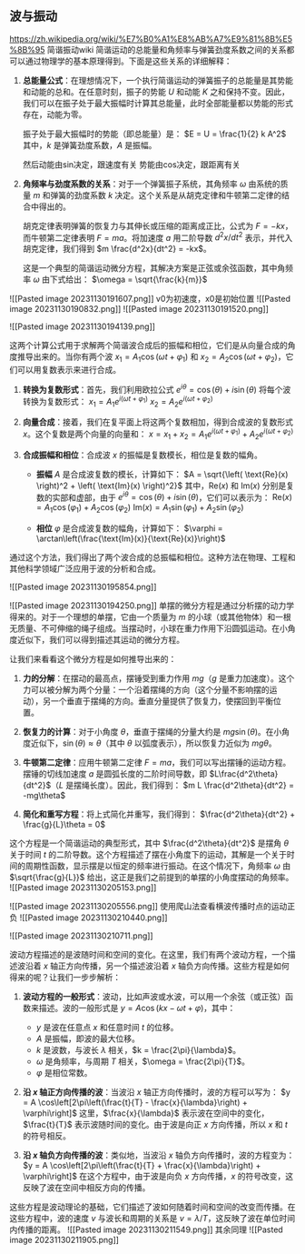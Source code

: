 ## 波与振动
https://zh.wikipedia.org/wiki/%E7%B0%A1%E8%AB%A7%E9%81%8B%E5%8B%95 简谐振动wiki
简谐运动的总能量和角频率与弹簧劲度系数之间的关系都可以通过物理学的基本原理得到。下面是这些关系的详细解释：

1. **总能量公式**：在理想情况下，一个执行简谐运动的弹簧振子的总能量是其势能和动能的总和。在任意时刻，振子的势能 $U$ 和动能 $K$ 之和保持不变。因此，我们可以在振子处于最大振幅时计算其总能量，此时全部能量都以势能的形式存在，动能为零。

   振子处于最大振幅时的势能（即总能量）是：
   $E = U = \frac{1}{2} k A^2$
   其中，$k$ 是弹簧劲度系数，$A$ 是振幅。
   
   然后动能由sin决定，跟速度有关
   势能由cos决定，跟距离有关

2. **角频率与劲度系数的关系**：对于一个弹簧振子系统，其角频率 $\omega$ 由系统的质量 $m$ 和弹簧的劲度系数 $k$ 决定。这个关系是从胡克定律和牛顿第二定律的结合中得出的。

   胡克定律表明弹簧的恢复力与其伸长或压缩的距离成正比，公式为 $F = -kx$，而牛顿第二定律表明 $F = ma$。将加速度 $a$ 用二阶导数 $d^2x/dt^2$ 表示，并代入胡克定律，我们得到 $m \frac{d^2x}{dt^2} = -kx$。

   这是一个典型的简谐运动微分方程，其解决方案是正弦或余弦函数，其中角频率 $\omega$ 由下式给出：
   $\omega = \sqrt{\frac{k}{m}}$


![[Pasted image 20231130191607.png]]
v0为初速度，x0是初始位置
![[Pasted image 20231130190832.png]]
![[Pasted image 20231130191520.png]]

![[Pasted image 20231130194139.png]]

这两个计算公式用于求解两个简谐波合成后的振幅和相位，它们是从向量合成的角度推导出来的。当你有两个波 $x_1 = A_1 \cos(\omega t + \varphi_1)$ 和 $x_2 = A_2 \cos(\omega t + \varphi_2)$，它们可以用复数表示来进行合成。

1. **转换为复数形式**：首先，我们利用欧拉公式 $e^{i\theta} = \cos(\theta) + i\sin(\theta)$ 将每个波转换为复数形式：
   $x_1 = A_1 e^{i(\omega t + \varphi_1)}$
   $x_2 = A_2 e^{i(\omega t + \varphi_2)}$

2. **向量合成**：接着，我们在复平面上将这两个复数相加，得到合成波的复数形式 $x$。这个复数是两个向量的向量和：
   $x = x_1 + x_2 = A_1 e^{i(\omega t + \varphi_1)} + A_2 e^{i(\omega t + \varphi_2)}$

3. **合成振幅和相位**：合成波 $x$ 的振幅是复数模长，相位是复数的幅角。

   - **振幅** $A$ 是合成波复数的模长，计算如下：
     $A = \sqrt{\left( \text{Re}(x) \right)^2 + \left( \text{Im}(x) \right)^2}$
     其中，$\text{Re}(x)$ 和 $\text{Im}(x)$ 分别是复数的实部和虚部，由于 $e^{i\theta} = \cos(\theta) + i\sin(\theta)$，它们可以表示为：
     $\text{Re}(x) = A_1 \cos(\varphi_1) + A_2 \cos(\varphi_2)$
     $\text{Im}(x) = A_1 \sin(\varphi_1) + A_2 \sin(\varphi_2)$

   - **相位** $\varphi$ 是合成波复数的幅角，计算如下：
     $\varphi = \arctan\left(\frac{\text{Im}(x)}{\text{Re}(x)}\right)$

通过这个方法，我们得出了两个波合成的总振幅和相位。这种方法在物理、工程和其他科学领域广泛应用于波的分析和合成。

![[Pasted image 20231130195854.png]]

![[Pasted image 20231130194250.png]]
单摆的微分方程是通过分析摆的动力学得来的。对于一个理想的单摆，它由一个质量为 $m$ 的小球（或其他物体）和一根无质量、不可伸缩的绳子组成。当摆动时，小球在重力作用下沿圆弧运动。在小角度近似下，我们可以得到描述其运动的微分方程。

让我们来看看这个微分方程是如何推导出来的：

1. **力的分解**：在摆动的最高点，摆锤受到重力作用 $mg$（$g$ 是重力加速度）。这个力可以被分解为两个分量：一个沿着摆绳的方向（这个分量不影响摆的运动），另一个垂直于摆绳的方向。垂直分量提供了恢复力，使摆回到平衡位置。

2. **恢复力的计算**：对于小角度 $\theta$，垂直于摆绳的分量大约是 $mg\sin(\theta)$。在小角度近似下，$\sin(\theta) \approx \theta$（其中 $\theta$ 以弧度表示），所以恢复力近似为 $mg\theta$。

3. **牛顿第二定律**：应用牛顿第二定律 $F = ma$，我们可以写出摆锤的运动方程。摆锤的切线加速度 $a$ 是圆弧长度的二阶时间导数，即 $L\frac{d^2\theta}{dt^2}$（$L$ 是摆绳长度）。因此，我们得到：
   $m L \frac{d^2\theta}{dt^2} = -mg\theta$

4. **简化和重写方程**：将上式简化并重写，我们得到：
   $\frac{d^2\theta}{dt^2} + \frac{g}{L}\theta = 0$

这个方程是一个简谐运动的典型形式，其中 $\frac{d^2\theta}{dt^2}$ 是摆角 $\theta$ 关于时间 $t$ 的二阶导数。这个方程描述了摆在小角度下的运动，其解是一个关于时间的周期性函数，显示摆是以恒定的频率进行振动。在这个情况下，角频率 $\omega$ 由 $\sqrt{\frac{g}{L}}$ 给出，这正是我们之前提到的单摆的小角度摆动的角频率。
![[Pasted image 20231130205153.png]]

![[Pasted image 20231130205556.png]]
使用爬山法查看横波传播时点的运动正负
![[Pasted image 20231130210440.png]]

![[Pasted image 20231130210711.png]]

波动方程描述的是波随时间和空间的变化。在这里，我们有两个波动方程，一个描述波沿着 $x$ 轴正方向传播，另一个描述波沿着 $x$ 轴负方向传播。这些方程是如何得来的呢？让我们一步步解析：

1. **波动方程的一般形式**：波动，比如声波或水波，可以用一个余弦（或正弦）函数来描述。波的一般形式是 $y = A \cos(kx - \omega t + \varphi)$，其中：
   - $y$ 是波在任意点 $x$ 和任意时间 $t$ 的位移。
   - $A$ 是振幅，即波的最大位移。
   - $k$ 是波数，与波长 $\lambda$ 相关，$k = \frac{2\pi}{\lambda}$。
   - $\omega$ 是角频率，与周期 $T$ 相关，$\omega = \frac{2\pi}{T}$。
   - $\varphi$ 是相位常数。

2. **沿 $x$ 轴正方向传播的波**：当波沿 $x$ 轴正方向传播时，波的方程可以写为：
   $y = A \cos\left[2\pi\left(\frac{t}{T} - \frac{x}{\lambda}\right) + \varphi\right]$
   这里，$\frac{x}{\lambda}$ 表示波在空间中的变化，$\frac{t}{T}$ 表示波随时间的变化。由于波是向正 $x$ 方向传播，所以 $x$ 和 $t$ 的符号相反。

3. **沿 $x$ 轴负方向传播的波**：类似地，当波沿 $x$ 轴负方向传播时，波的方程变为：
   $y = A \cos\left[2\pi\left(\frac{t}{T} + \frac{x}{\lambda}\right) + \varphi\right]$
   在这个方程中，由于波是向负 $x$ 方向传播，$x$ 的符号改变，这反映了波在空间中相反方向的传播。

这些方程是波动理论的基础，它们描述了波如何随着时间和空间的改变而传播。在这些方程中，波的速度 $v$ 与波长和周期的关系是 $v = \lambda/T$，这反映了波在单位时间内传播的距离。
![[Pasted image 20231130211549.png]]
其余同理
![[Pasted image 20231130211905.png]]